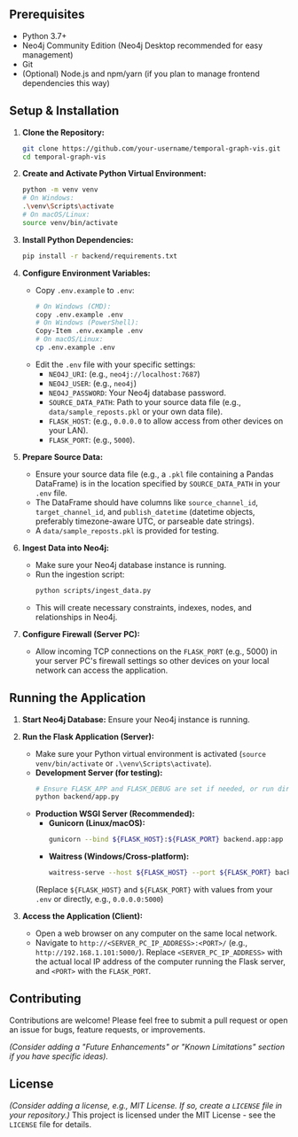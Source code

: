 
## Prerequisites

*   Python 3.7+
*   Neo4j Community Edition (Neo4j Desktop recommended for easy management)
*   Git
*   (Optional) Node.js and npm/yarn (if you plan to manage frontend dependencies this way)

## Setup & Installation

1.  **Clone the Repository:**
    ```bash
    git clone https://github.com/your-username/temporal-graph-vis.git
    cd temporal-graph-vis
    ```

2.  **Create and Activate Python Virtual Environment:**
    ```bash
    python -m venv venv
    # On Windows:
    .\venv\Scripts\activate
    # On macOS/Linux:
    source venv/bin/activate
    ```

3.  **Install Python Dependencies:**
    ```bash
    pip install -r backend/requirements.txt
    ```

4.  **Configure Environment Variables:**
    *   Copy `.env.example` to `.env`:
        ```bash
        # On Windows (CMD):
        copy .env.example .env
        # On Windows (PowerShell):
        Copy-Item .env.example .env
        # On macOS/Linux:
        cp .env.example .env
        ```
    *   Edit the `.env` file with your specific settings:
        *   `NEO4J_URI`: (e.g., `neo4j://localhost:7687`)
        *   `NEO4J_USER`: (e.g., `neo4j`)
        *   `NEO4J_PASSWORD`: Your Neo4j database password.
        *   `SOURCE_DATA_PATH`: Path to your source data file (e.g., `data/sample_reposts.pkl` or your own data file).
        *   `FLASK_HOST`: (e.g., `0.0.0.0` to allow access from other devices on your LAN).
        *   `FLASK_PORT`: (e.g., `5000`).

5.  **Prepare Source Data:**
    *   Ensure your source data file (e.g., a `.pkl` file containing a Pandas DataFrame) is in the location specified by `SOURCE_DATA_PATH` in your `.env` file.
    *   The DataFrame should have columns like `source_channel_id`, `target_channel_id`, and `publish_datetime` (datetime objects, preferably timezone-aware UTC, or parseable date strings).
    *   A `data/sample_reposts.pkl` is provided for testing.

6.  **Ingest Data into Neo4j:**
    *   Make sure your Neo4j database instance is running.
    *   Run the ingestion script:
        ```bash
        python scripts/ingest_data.py
        ```
    *   This will create necessary constraints, indexes, nodes, and relationships in Neo4j.

7.  **Configure Firewall (Server PC):**
    *   Allow incoming TCP connections on the `FLASK_PORT` (e.g., 5000) in your server PC's firewall settings so other devices on your local network can access the application.

## Running the Application

1.  **Start Neo4j Database:** Ensure your Neo4j instance is running.

2.  **Run the Flask Application (Server):**
    *   Make sure your Python virtual environment is activated (`source venv/bin/activate` or `.\venv\Scripts\activate`).
    *   **Development Server (for testing):**
        ```bash
        # Ensure FLASK_APP and FLASK_DEBUG are set if needed, or run directly:
        python backend/app.py
        ```
    *   **Production WSGI Server (Recommended):**
        *   **Gunicorn (Linux/macOS):**
            ```bash
            gunicorn --bind ${FLASK_HOST}:${FLASK_PORT} backend.app:app
            ```
        *   **Waitress (Windows/Cross-platform):**
            ```bash
            waitress-serve --host ${FLASK_HOST} --port ${FLASK_PORT} backend.app:app
            ```
        (Replace `${FLASK_HOST}` and `${FLASK_PORT}` with values from your `.env` or directly, e.g., `0.0.0.0:5000`)

3.  **Access the Application (Client):**
    *   Open a web browser on any computer on the same local network.
    *   Navigate to `http://<SERVER_PC_IP_ADDRESS>:<PORT>/` (e.g., `http://192.168.1.101:5000/`). Replace `<SERVER_PC_IP_ADDRESS>` with the actual local IP address of the computer running the Flask server, and `<PORT>` with the `FLASK_PORT`.

## Contributing

Contributions are welcome! Please feel free to submit a pull request or open an issue for bugs, feature requests, or improvements.

*(Consider adding a "Future Enhancements" or "Known Limitations" section if you have specific ideas).*

## License

*(Consider adding a license, e.g., MIT License. If so, create a `LICENSE` file in your repository.)*
This project is licensed under the MIT License - see the `LICENSE` file for details.
